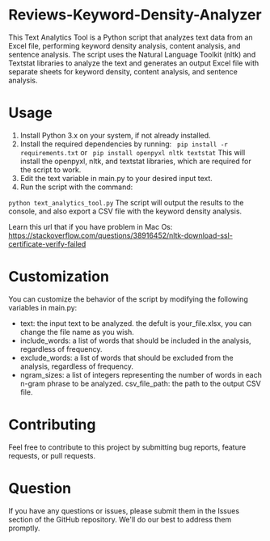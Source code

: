 # Reviews-Keyword-Density-Analyzer
This Text Analytics Tool is a Python script that analyzes text data from an Excel file, performing keyword density analysis, content analysis, and sentence analysis. The script uses the Natural Language Toolkit (nltk) and Textstat libraries to analyze the text and generates an output Excel file with separate sheets for keyword density, content analysis, and sentence analysis.

# Usage
1. Install Python 3.x on your system, if not already installed.
2. Install the required dependencies by running:
``
pip install -r requirements.txt``
or
``
pip install openpyxl nltk textstat``
This will install the openpyxl, nltk, and textstat libraries, which are required for the script to work.
3. Edit the text variable in main.py to your desired input text.
4. Run the script with the command:

``
python text_analytics_tool.py
``
The script will output the results to the console, and also export a CSV file with the keyword density analysis.

Learn this url that if you have problem in Mac Os: https://stackoverflow.com/questions/38916452/nltk-download-ssl-certificate-verify-failed

#  Customization
You can customize the behavior of the script by modifying the following variables in main.py:

- text: the input text to be analyzed. the defult is your_file.xlsx, you can change the file name as you wish.
- include_words: a list of words that should be included in the analysis, regardless of frequency.
- exclude_words: a list of words that should be excluded from the analysis, regardless of frequency.
- ngram_sizes: a list of integers representing the number of words in each n-gram phrase to be analyzed.
csv_file_path: the path to the output CSV file.

#  Contributing
Feel free to contribute to this project by submitting bug reports, feature requests, or pull requests.

#  Question
If you have any questions or issues, please submit them in the Issues section of the GitHub repository. We'll do our best to address them promptly.
